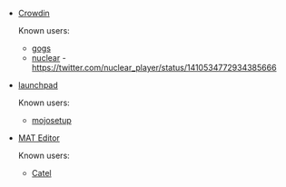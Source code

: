 * [Crowdin](https://crowdin.com/)

  Known users:

  - [gogs](https://github.com/gogs/gogs/pull/6156/files)
  - [nuclear](https://crowdin.com/project/nuclear) - https://twitter.com/nuclear_player/status/1410534772934385666

* [launchpad](https://translations.launchpad.net/)

  Known users:

  - [mojosetup](https://github.com/icculus/mojosetup)

* [MAT Editor](https://developer.microsoft.com/en-us/windows/downloads/multilingual-app-toolkit/)

  Known users:

  - [Catel](https://github.com/Catel/Catel)

